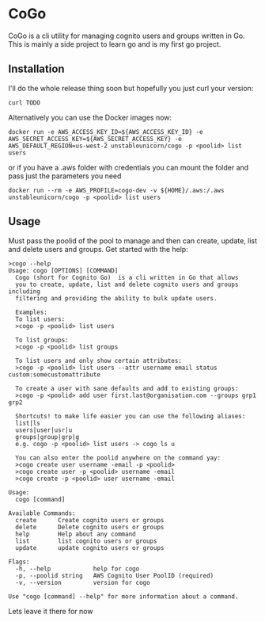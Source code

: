 # CoGo
CoGo is a cli utility for managing cognito users and groups written in Go.
This is mainly a side project to learn go and is my first go project.

## Installation
I'll do the whole release thing soon but hopefully you just curl your version:
```
curl TODO
```

Alternatively you can use the Docker images now:
```
docker run -e AWS_ACCESS_KEY_ID=${AWS_ACCESS_KEY_ID} -e AWS_SECRET_ACCESS_KEY=${AWS_SECRET_ACCESS_KEY} -e AWS_DEFAULT_REGION=us-west-2 unstableunicorn/cogo -p <poolid> list users
```
or if you have a .aws folder with credentials you can mount the folder and pass just the parameters you need
```
docker run --rm -e AWS_PROFILE=cogo-dev -v ${HOME}/.aws:/.aws unstableunicorn/cogo -p <poolid> list users
```

## Usage
Must pass the poolid of the pool to manage and then can create, update, list and delete users and groups. Get started with the help:
```
>cogo --help
Usage: cogo [OPTIONS] [COMMAND]
  Cogo (short for Cognito Go)  is a cli written in Go that allows
  you to create, update, list and delete cognito users and groups including
  filtering and providing the ability to bulk update users.
  
  Examples:
  To list users:
  >cogo -p <poolid> list users
  
  To list groups:
  >cogo -p <poolid> list groups
  
  To list users and only show certain attributes:
  >cogo -p <poolid> list users --attr username email status custom:somecustomattribute
  
  To create a user with sane defaults and add to existing groups:
  >cogo -p <poolid> add user first.last@organisation.com --groups grp1 grp2

  Shortcuts! to make life easier you can use the following aliases:
  list|ls
  users|user|usr|u
  groups|group|grp|g
  e.g. cogo -p <poolid> list users -> cogo ls u

  You can also enter the poolid anywhere on the command yay:
  >cogo create user username -email -p <poolid>
  >cogo create user -p <poolid> username -email   
  >cogo create -p <poolid> user username -email

Usage:
  cogo [command]

Available Commands:
  create      Create cognito users or groups
  delete      Delete cognito users or groups
  help        Help about any command
  list        list cognito users or groups
  update      update cognito users or groups

Flags:
  -h, --help            help for cogo
  -p, --poolid string   AWS Cognito User PoolID (required)
  -v, --version         version for cogo

Use "cogo [command] --help" for more information about a command.
```

Lets leave it there for now